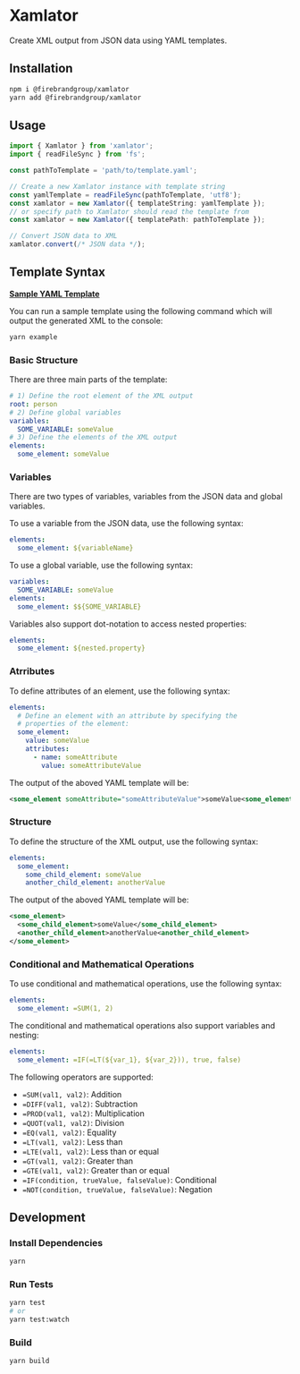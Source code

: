 # Xamlator

Create XML output from JSON data using YAML templates.

## Installation

```bash
npm i @firebrandgroup/xamlator
yarn add @firebrandgroup/xamlator
```

## Usage

```typescript
import { Xamlator } from 'xamlator';
import { readFileSync } from 'fs';

const pathToTemplate = 'path/to/template.yaml';

// Create a new Xamlator instance with template string
const yamlTemplate = readFileSync(pathToTemplate, 'utf8');
const xamlator = new Xamlator({ templateString: yamlTemplate });
// or specify path to Xamlator should read the template from
const xamlator = new Xamlator({ templatePath: pathToTemplate });

// Convert JSON data to XML
xamlator.convert(/* JSON data */);
```

## Template Syntax

**[Sample YAML Template](./tests/fixtures/sample.yml)**

You can run a sample template using the following command
which will output the generated XML to the console:

```bash
yarn example
```

### Basic Structure

There are three main parts of the template:

```yaml
# 1) Define the root element of the XML output
root: person
# 2) Define global variables
variables:
  SOME_VARIABLE: someValue
# 3) Define the elements of the XML output
elements:
  some_element: someValue
```

### Variables

There are two types of variables, variables from the JSON data and global variables.

To use a variable from the JSON data, use the following syntax:

```yaml
elements:
  some_element: ${variableName}
```

To use a global variable, use the following syntax:

```yaml
variables:
  SOME_VARIABLE: someValue
elements:
  some_element: $${SOME_VARIABLE}
```

Variables also support dot-notation to access nested properties:

```yaml
elements:
  some_element: ${nested.property}
```

### Atrributes

To define attributes of an element, use the following syntax:

```yaml
elements:
  # Define an element with an attribute by specifying the
  # properties of the element:
  some_element:
    value: someValue
    attributes:
      - name: someAttribute
        value: someAttributeValue
```

The output of the aboved YAML template will be:

```xml
<some_element someAttribute="someAttributeValue">someValue<some_element>
```

### Structure

To define the structure of the XML output, use the following syntax:

```yaml
elements:
  some_element:
    some_child_element: someValue
    another_child_element: anotherValue
```

The output of the aboved YAML template will be:

```xml
<some_element>
  <some_child_element>someValue</some_child_element>
  <another_child_element>anotherValue<another_child_element>
</some_element>
```

### Conditional and Mathematical Operations

To use conditional and mathematical operations, use the following syntax:

```yaml
elements:
  some_element: =SUM(1, 2)
```

The conditional and mathematical operations also support variables and nesting:

```yaml
elements:
  some_element: =IF(=LT(${var_1}, ${var_2})), true, false)
```

The following operators are supported:

- `=SUM(val1, val2)`: Addition
- `=DIFF(val1, val2)`: Subtraction
- `=PROD(val1, val2)`: Multiplication
- `=QUOT(val1, val2)`: Division
- `=EQ(val1, val2)`: Equality
- `=LT(val1, val2)`: Less than
- `=LTE(val1, val2)`: Less than or equal
- `=GT(val1, val2)`: Greater than
- `=GTE(val1, val2)`: Greater than or equal
- `=IF(condition, trueValue, falseValue)`: Conditional
- `=NOT(condition, trueValue, falseValue)`: Negation

## Development

### Install Dependencies

```bash
yarn
```

### Run Tests

```bash
yarn test
# or
yarn test:watch
```

### Build

```bash
yarn build
```
